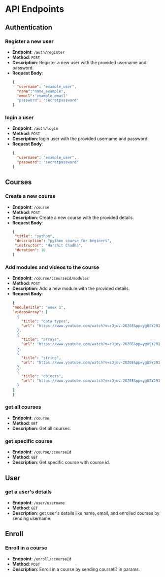 # API Endpoints 

## Authentication

### Register a new user

- **Endpoint**: `/auth/register`
- **Method**: `POST`
- **Description**: Register a new user with the provided username and password.
- **Request Body**:
  ```json
  {
    "username": "example_user",
    "name":"name_example",
    "email":"example_email"
    "password": "secretpassword"
  }

### login a user

- **Endpoint**: `/auth/login`
- **Method**: `POST`
- **Description**: login user with the provided username and password.
- **Request Body**:
  ```json
  {
    "username": "example_user",
    "password": "secretpassword"
  }


## Courses

### Create a new course

- **Endpoint**: `/course`
- **Method**: `POST`
- **Description**: Create a new course with the provided details.
- **Request Body**:
  ```json
  {
   "title": "python", 
   "description": "python course for beginers",
   "instructor": "Harshit Chadha",
   "duration": 10
  }

### Add modules and videos to the course

- **Endpoint**: `/course/:courseId/modules`
- **Method**: `POST`
- **Description**: Add a new module with the provided details.
- **Request Body**:
  ```json
  {
  "moduleTitle": "week 1",
  "videosArray": [
    {
      "title": "data types",
      "url": "https://www.youtube.com/watch?v=zOjov-2OZ0E&pp=ygUSY291cnNlIHByb2dyYW1taW5n"
    },
    {
      "title": "arrays",
      "url": "https://www.youtube.com/watch?v=zOjov-2OZ0E&pp=ygUSY291cnNlIHByb2dyYW1taW5n"
    },
    {
      "title": "string",
      "url": "https://www.youtube.com/watch?v=zOjov-2OZ0E&pp=ygUSY291cnNlIHByb2dyYW1taW5n"
    },
    {
      "title": "objects",
      "url": "https://www.youtube.com/watch?v=zOjov-2OZ0E&pp=ygUSY291cnNlIHByb2dyYW1taW5n"
    }
  ]
  }

### get all courses

- **Endpoint**: `/course`
- **Method**: `GET`
- **Description**: Get all courses.

### get specific course

- **Endpoint**: `/course/:courseId`
- **Method**: `GET`
- **Description**: Get specific course with course id.


## User

### get a user's details

- **Endpoint**: `/user/username`
- **Method**: `GET`
- **Description**: get user's details like name, email, and enrolled courses by sending username.


## Enroll

### Enroll in a course

- **Endpoint**: `/enroll/:courseId`
- **Method**: `POST`
- **Description**: Enroll in a course by sending courseID in params.

